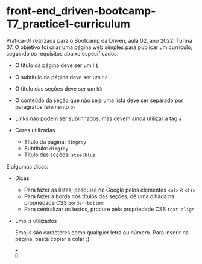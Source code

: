 # front-end_driven-bootcamp-T7_practice1-curriculum

Prática-01 realizada para o Bootcamp da Driven, aula 02, ano 2022, Turma 07. O objetivo foi criar uma página web simples para publicar um currículo, seguindo os requisitos abaixo especificados:

- O título da página deve ser um `h1`

- O subtítulo da página deve ser um `h2`

- O título das seções deve ser um `h3`

- O conteúdo da seção que não seja uma lista deve ser separado por parágrafos (elemento `p`)

- Links não podem ser sublinhados, mas devem ainda utilizar a tag `a`

- Cores utilizadas
    - Título da página: `dimgray`
    - Subtítulo: `dimgray`
    - Título das seções: `steelblue`

E algumas dicas:
    
- Dicas
    - Para fazer as listas, pesquise no Google pelos elementos `<ul>` e `<li>`
    - Para fazer a borda nos títulos das seções, dê uma olhada na propriedade CSS `border-bottom`
    - Para centralizar os textos, procure pela propriedade CSS `text-align`
    
- Emojis utilizados
    
    Emojis são caracteres como qualquer letra ou número. Para inserir na página, basta copiar e colar :)
    
    ```
    ❤️
    🥺
    ```
